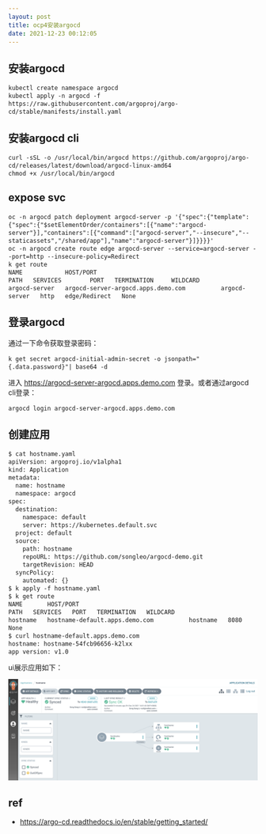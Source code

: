```yaml
---
layout: post
title: ocp4安装argocd
date: 2021-12-23 00:12:05
---
```


## 安装argocd

```
kubectl create namespace argocd
kubectl apply -n argocd -f https://raw.githubusercontent.com/argoproj/argo-cd/stable/manifests/install.yaml
```

## 安装argocd cli

```
curl -sSL -o /usr/local/bin/argocd https://github.com/argoproj/argo-cd/releases/latest/download/argocd-linux-amd64
chmod +x /usr/local/bin/argocd
```

## expose svc

```
oc -n argocd patch deployment argocd-server -p '{"spec":{"template":{"spec":{"$setElementOrder/containers":[{"name":"argocd-server"}],"containers":[{"command":["argocd-server","--insecure","--staticassets","/shared/app"],"name":"argocd-server"}]}}}}'
oc -n argocd create route edge argocd-server --service=argocd-server --port=http --insecure-policy=Redirect
k get route
NAME            HOST/PORT                                                                PATH   SERVICES        PORT   TERMINATION     WILDCARD
argocd-server   argocd-server-argocd.apps.demo.com          argocd-server   http   edge/Redirect   None
```

## 登录argocd

通过一下命令获取登录密码：

```
k get secret argocd-initial-admin-secret -o jsonpath="{.data.password}"| base64 -d
```

进入 https://argocd-server-argocd.apps.demo.com 登录。或者通过argocd cli登录：

```
argocd login argocd-server-argocd.apps.demo.com
```

## 创建应用

```
$ cat hostname.yaml
apiVersion: argoproj.io/v1alpha1
kind: Application
metadata:
  name: hostname
  namespace: argocd
spec:
  destination:
    namespace: default
    server: https://kubernetes.default.svc
  project: default
  source:
    path: hostname
    repoURL: https://github.com/songleo/argocd-demo.git
    targetRevision: HEAD
  syncPolicy:
    automated: {}
$ k apply -f hostname.yaml
$ k get route
NAME       HOST/PORT                                                            PATH   SERVICES   PORT   TERMINATION   WILDCARD
hostname   hostname-default.apps.demo.com          hostname   8080                 None
$ curl hostname-default.apps.demo.com
hostname: hostname-54fcb96656-k2lxx
app version: v1.0
```

ui展示应用如下：

![](/images/argocd-hostname.png)

## ref

- https://argo-cd.readthedocs.io/en/stable/getting_started/
